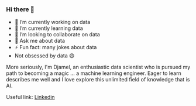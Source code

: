 ### Hi there 👋

- 🔭 I’m currently working on data
- 🌱 I’m currently learning data
- 👯 I’m looking to collaborate on data
- 💬 Ask me about data
- ⚡ Fun fact: many jokes about data
- Not obsessed by data 😄 

More seriously, I'm Djamel, an enthusiastic data scientist who is pursued my path to becoming a magic ... a machine learning engineer. Eager to learn describes me well and I love explore this unlimited field of knowledge that is AI.

Useful link: [Linkedin](https://www.linkedin.com/in/djamel-labdouni-024636251/)
